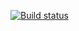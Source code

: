 [![Build status](https://ci.appveyor.com/api/projects/status/95w6xu22rl09pfjb?svg=true)](https://ci.appveyor.com/project/seladb/conan-pcapplusplus)
